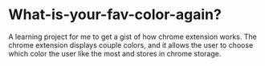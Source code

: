 # What-is-your-fav-color-again?
A learning project for me to get a gist of how chrome extension works. The chrome extension displays couple colors, and it allows the user to choose which color the user like the most and stores in chrome storage. 
